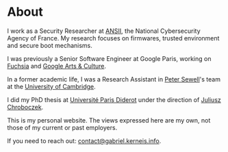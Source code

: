 # About

I work as a Security Researcher at [ANSII](https://ssi.gouv.fr), the National Cybersecurity Agency of France.
My research focuses on firmwares, trusted environment and secure boot mechanisms.

I was previously a Senior Software Engineer at Google Paris, working on [Fuchsia](https://fuchsia.dev) and [Google Arts & Culture](https://artsandculture.google.com).

In a former academic life, I was a Research Assistant in [Peter Sewell](https://www.cl.cam.ac.uk/~pes20)'s team at the [University of Cambridge](https://www.cl.cam.ac.uk).

I did my PhD thesis at [Université Paris Diderot](https://irif.fr) under the direction of [Juliusz Chroboczek](https://irif.fr/~jch).

This is my personal website. The views expressed here are my own, not those of my current or past employers.

If you need to reach out: contact@gabriel.kerneis.info.


